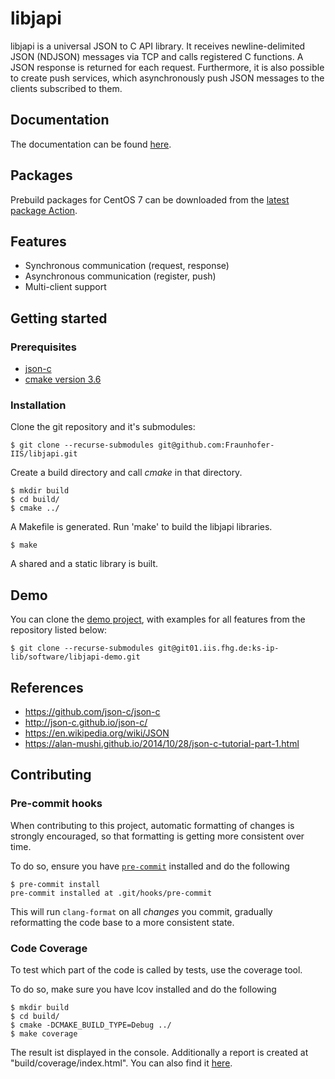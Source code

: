 # libjapi

libjapi is a universal JSON to C API library. It receives newline-delimited
JSON (NDJSON) messages via TCP and calls registered C functions. A JSON
response is returned for each request. Furthermore, it is also possible to
create push services, which asynchronously push JSON messages to the clients
subscribed to them.

## Documentation
The documentation can be found [here](https://fraunhofer-iis.github.io/libjapi/).

## Packages
Prebuild packages for CentOS 7 can be downloaded from the [latest package Action](https://github.com/Fraunhofer-IIS/libjapi/actions/workflows/package.yml).

## Features
* Synchronous communication (request, response)
* Asynchronous communication (register, push)
* Multi-client support

## Getting started

### Prerequisites
* [json-c](https://github.com/json-c/json-c)
* [cmake version 3.6](https://cmake.org/)

### Installation
Clone the git repository and it's submodules:

    $ git clone --recurse-submodules git@github.com:Fraunhofer-IIS/libjapi.git

Create a build directory and call *cmake* in that directory.

    $ mkdir build
    $ cd build/
    $ cmake ../

A Makefile is generated. Run 'make' to build the libjapi libraries.

    $ make

A shared and a static library is built.

## Demo
You can clone the [demo project](https://git01.iis.fhg.de/ks-ip-lib/software/libjapi-demo), with examples for all features from the repository listed below:

    $ git clone --recurse-submodules git@git01.iis.fhg.de:ks-ip-lib/software/libjapi-demo.git

## References
* https://github.com/json-c/json-c
* http://json-c.github.io/json-c/
* https://en.wikipedia.org/wiki/JSON
* https://alan-mushi.github.io/2014/10/28/json-c-tutorial-part-1.html

## Contributing

### Pre-commit hooks
When contributing to this project, automatic formatting of changes is strongly encouraged, so that formatting is getting more consistent over time.

To do so, ensure you have [`pre-commit`](https://pre-commit.com/) installed and do the following

```console
$ pre-commit install
pre-commit installed at .git/hooks/pre-commit
```

This will run `clang-format` on all *changes* you commit, gradually reformatting the code base to a more consistent state.

### Code Coverage
To test which part of the code is called by tests, use the coverage tool.

To do so, make sure you have lcov installed and do the following

    $ mkdir build
    $ cd build/
    $ cmake -DCMAKE_BUILD_TYPE=Debug ../
    $ make coverage

The result ist displayed in the console. Additionally a report is created at "build/coverage/index.html".
You can also find it [here](https://fraunhofer-iis.github.io/libjapi/coverage/index.html).
